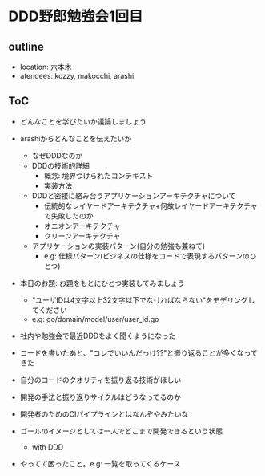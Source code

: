 # DDD野郎勉強会1回目

## outline

- location: 六本木
- atendees: kozzy, makocchi, arashi

## ToC

- どんなことを学びたいか議論しましょう
- arashiからどんなことを伝えたいか
  - なぜDDDなのか
  - DDDの技術的詳細
    - 概念: 境界づけられたコンテキスト
    - 実装方法
  - DDDと密接に絡み合うアプリケーションアーキテクチャについて
    - 伝統的なレイヤードアーキテクチャ+何故レイヤードアーキテクチャで失敗したのか
    - オニオンアーキテクチャ
    - クリーンアーキテクチャ
  - アプリケーションの実装パターン(自分の勉強も兼ねて)
    - e.g: 仕様パターン(ビジネスの仕様をコードで表現するパターンのひとつ)
- 本日のお題: お題をもとにひとつ実装してみましょう
  - "ユーザIDは4文字以上32文字以下でなければならない"をモデリングしてください
  - e.g: go/domain/model/user/user_id.go

- 社内や勉強会で最近DDDをよく聞くようになった
- コードを書いたあと、"コレでいいんだっけ??"と振り返ることが多くなってきた
- 自分のコードのクオリティを振り返る技術がほしい
- 開発の手法と振り返りサイクルはどうなってるのか
- 開発者のためのCIパイプラインとはなんぞやみたいな
- ゴールのイメージとしては一人でどこまで開発できるという状態
  - with DDD
- やってて困ったこと。e.g: 一覧を取ってくるケース 
